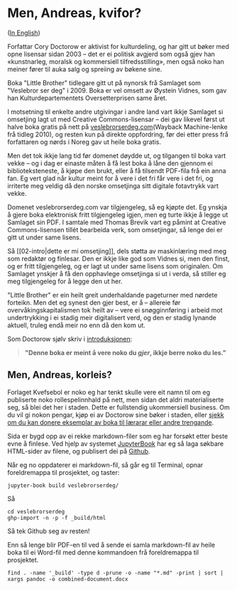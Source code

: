 # Men, Andreas, kvifor?

([In English](/04-tillegg/02-But-why.md))

Forfattar Cory Doctorow er aktivist for kulturdeling, og har gitt ut bøker med opne lisensar sidan 2003 – det er ei politisk avgjerd som også gjev han «kunstnarleg, moralsk og kommersiell tilfredsstilling», men også noko han meiner fører til auka salg og spreiing av bøkene sine.

Boka "Little Brother" tidlegare gitt ut på nynorsk frå Samlaget som "Veslebror ser deg" i 2009. Boka er vel omsett av Øystein Vidnes, som gav han Kulturdepartementets Oversetterprisen same året. 

 I motsetning til enkelte andre utgivingar i andre land vart ikkje Samlaget si omsetjing lagt ut med Creative Commons-lisensar – dei gav likevel først ut halve boka gratis på nett på  [veslebrorserdeg.com](https://web.archive.org/web/20100104043824/http://www.veslebrorserdeg.com)(Wayback Machine-lenke frå tidleg 2010), og resten kun på direkte oppfordring, før dei etter press frå forfattaren og nørds i Noreg gav ut heile boka gratis.

Men det tok ikkje lang tid før domenet døydde ut, og tilgangen til boka vart vekke – og i dag er einaste måten å få lest boka å låne den gjennom ei biblioteksteneste, å kjøpe den brukt, eller å få tilsendt PDF-fila frå ein anna fan. Eg vert glad når kultur meint for å vere i det fri får vere i det fri, og irriterte meg veldig då den norske omsetjinga sitt digitale fotavtrykk vart vekke.

Domenet veslebrorserdeg.com var tilgjengeleg, så eg kjøpte det. Eg ynskja å gjere boka elektronisk fritt tilgjengeleg igjen, men eg turte ikkje å legge ut Samlaget sin PDF. I samtale med Thomas Brevik vart eg påmint at Creative Commons-lisensen tillét bearbeida verk, som omsetjingar, så lenge dei er gitt ut under same lisens.

Så [[02-intro|dette er mi omsetjing]], dels støtta av maskinlæring med meg som redaktør og finlesar. Den er ikkje like god som Vidnes si, men den finst, og er fritt tilgjengeleg, og er lagt ut under same lisens som originalen. Om Samlaget ynskjer å få den opphavlege omsetjinga si ut i verda, så stiller eg meg tilgjengeleg for å legge den ut her.

"Little Brother" er ein heilt greit underhaldande pageturner med nørdete forteikn. Men det eg synest den gjer best, er å – allereie før overvåkingskapitalismen tok heilt av – vere ei snøgginnføring i arbeid mot undertrykking i ei stadig meir digitalisert verd, og den er stadig lynande aktuell, truleg endå meir no enn då den kom ut.

Som Doctorow sjølv skriv i [introduksjonen](/01-intro/02-intro.md): 

> **"Denne boka er meint å vere noko du *gjer*, ikkje berre noko du les."**

## Men, Andreas, korleis?
Forlaget Kvefsebol er noko eg har tenkt skulle vere eit namn til om eg publiserte noko rollespelinnhald på nett, men sidan det aldri materialiserte seg, så blei det her i staden. Dette er fullstendig ukommersiell business. Om du vil gi nokon pengar, kjøp ei av Doctorow sine bøker i staden, eller [sjekk om du kan donere eksemplar av boka til lærarar eller andre trengande](https://craphound.com/littlebrother/donate/). 

Sida er bygd opp av ei rekke markdown-filer som eg har forsøkt etter beste evne å finlese. Ved hjelp av systemet [JupyterBook](https://jupyterbook.org/en/stable/start/build.html) har eg så laga søkbare HTML-sider av filene, og publisert dei på [Github](https://github.com/tanketom/veslebrorserdeg).

Når eg no oppdaterer ei markdown-fil, så går eg til Terminal, opnar foreldremappa til prosjektet, og taster:

```
jupyter-book build veslebrorserdeg/
```

Så 

```
cd veslebrorserdeg
ghp-import -n -p -f _build/html
```

Så tek Github seg av resten!

Enn så lenge blir PDF-en til ved å sende ei samla markdown-fil av heile boka til ei Word-fil med denne kommandoen frå foreldremappa til prosjektet.

```
find . -name '_build' -type d -prune -o -name "*.md" -print | sort | xargs pandoc -o combined-document.docx
```